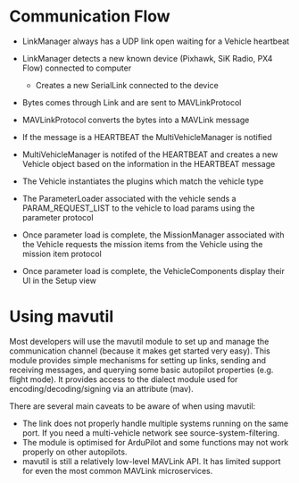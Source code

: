 # Communication Flow

- LinkManager always has a UDP link open waiting for a Vehicle heartbeat

- LinkManager detects a new known device (Pixhawk, SiK Radio, PX4 Flow) connected to computer
    - Creates a new SerialLink connected to the device
- Bytes comes through Link and are sent to MAVLinkProtocol
- MAVLinkProtocol converts the bytes into a MAVLink message
- If the message is a HEARTBEAT the MultiVehicleManager is notified
- MultiVehicleManager is notifed of the HEARTBEAT and creates a new Vehicle object based on the information in the HEARTBEAT message
- The Vehicle instantiates the plugins which match the vehicle type
- The ParameterLoader associated with the vehicle sends a PARAM_REQUEST_LIST to the vehicle to load params using the parameter protocol
- Once parameter load is complete, the MissionManager associated with the Vehicle requests the mission items from the Vehicle using the mission item protocol
- Once parameter load is complete, the VehicleComponents display their UI in the Setup view

# Using mavutil
Most developers will use the mavutil module to set up and manage the communication channel (because it makes get started very easy). This module provides simple mechanisms for setting up links, sending and receiving messages, and querying some basic autopilot properties (e.g. flight mode). It provides access to the dialect module used for encoding/decoding/signing via an attribute (mav).

There are several main caveats to be aware of when using mavutil:

- The link does not properly handle multiple systems running on the same port. If you need a multi-vehicle network see source-system-filtering.
- The module is optimised for ArduPilot and some functions may not work properly on other autopilots.
- mavutil is still a relatively low-level MAVLink API. It has limited support for even the most common MAVLink microservices.